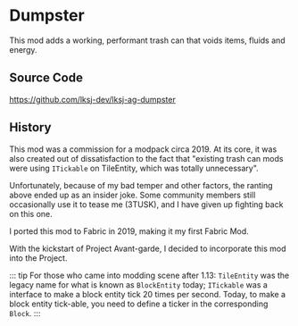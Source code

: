 # Dumpster

This mod adds a working, performant trash can that voids items, fluids and energy. 

## Source Code

https://github.com/lksj-dev/lksj-ag-dumpster

## History

This mod was a commission for a modpack circa 2019. 
At its core, it was also created out of dissatisfaction to the fact that "existing trash can mods were 
using `ITickable` on TileEntity, which was totally unnecessary". 

Unfortunately, because of my bad temper and other factors, the ranting above ended up as an insider joke. 
Some community members still occasionally use it to tease me (3TUSK), and I have given up fighting back on 
this one. 

I ported this mod to Fabric in 2019, making it my first Fabric Mod. 

With the kickstart of Project Avant-garde, I decided to incorporate this mod into the Project.

::: tip
For those who came into modding scene after 1.13: `TileEntity` was the legacy name for what is known as
`BlockEntity` today; `ITickable` was a interface to make a block entity tick 20 times per second. 
Today, to make a block entity tick-able, you need to define a ticker in the corresponding `Block`.
:::